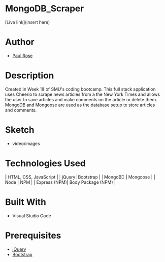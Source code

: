 # MongoDB_Scraper

[Live link](insert here)

# Author
- [Paul Rose](https://github.com/prose34)

# Description
Created in Week 18 of SMU's coding bootcamp. This full stack application uses Cheerio to scrape news articles from a the New York Times and allows the user to save articles and make comments on the article or delete them. MongoDB and Mongoose are used as the database setup to store articles and comments.

# Sketch
- video/images

# Technologies Used

| HTML, CSS, JavaScript |
| jQuery| Bootstrap |
| MongoBD | Mongoose |
| Node | NPM |
| Express (NPM)| Body Package (NPM) |


# Built With
- Visual Studio Code

# Prerequisites

- [jQuery](http://code.jquery.com/)
- [Bootstrap](https://getbootstrap.com/docs/3.3/)